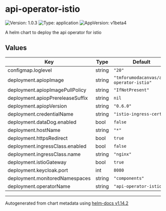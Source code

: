 # api-operator-istio

![Version: 1.0.3](https://img.shields.io/badge/Version-1.0.3-informational?style=flat-square) ![Type: application](https://img.shields.io/badge/Type-application-informational?style=flat-square) ![AppVersion: v1beta4](https://img.shields.io/badge/AppVersion-v1beta4-informational?style=flat-square)

A helm chart to deploy the api operator for istio

## Values

| Key | Type | Default | Description |
|-----|------|---------|-------------|
| configmap.loglevel | string | `"20"` |  |
| deployment.apiopImage | string | `"tmforumodacanvas/api-operator-istio"` |  |
| deployment.apiopImagePullPolicy | string | `"IfNotPresent"` |  |
| deployment.apiopPrereleaseSuffix | string | `nil` |  |
| deployment.apiopVersion | string | `"0.6.0"` |  |
| deployment.credentialName | string | `"istio-ingress-cert"` |  |
| deployment.dataDog.enabled | bool | `false` |  |
| deployment.hostName | string | `"*"` |  |
| deployment.httpsRedirect | bool | `true` |  |
| deployment.ingressClass.enabled | bool | `false` |  |
| deployment.ingressClass.name | string | `"nginx"` |  |
| deployment.istioGateway | bool | `true` |  |
| deployment.keycloak.port | int | `8080` |  |
| deployment.monitoredNamespaces | string | `"components"` |  |
| deployment.operatorName | string | `"api-operator-istio"` |  |

----------------------------------------------
Autogenerated from chart metadata using [helm-docs v1.14.2](https://github.com/norwoodj/helm-docs/releases/v1.14.2)
